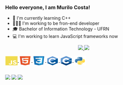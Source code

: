 ### Hello everyone, I am Murilo Costa! 


- 🌱 I'm currently learning C++
- 👨🏾‍💻 I'm working to be fron-end developer
- :mortar_board: Bachelor of Information Technology - UFRN
-  :computer: I'm working to learn JavaScript frameworks now

<div align="center">
  <a href="https://github.com/mulirous">
    
  <img height="180em" src="https://github-readme-stats.vercel.app/api?username=mulirous&show_icons=true&theme=algolia"/>
  <img height="180em" src="https://github-readme-stats.vercel.app/api/top-langs/?username=mulirous&layout=compact&langs_count=7&theme=algolia"/>   
</div>

<div style="display: inline_block"><br>
  <img align="center" alt="Murilo-Js" height="30" width="40" src="https://raw.githubusercontent.com/devicons/devicon/master/icons/javascript/javascript-plain.svg">
  <img align="center" alt="Murilo-HTML" height="30" width="40" src="https://raw.githubusercontent.com/devicons/devicon/master/icons/html5/html5-original.svg">
  <img align="center" alt="Murilo-CSS" height="30" width="40" src="https://raw.githubusercontent.com/devicons/devicon/master/icons/css3/css3-original.svg">
  <img align="center" alt="Murilo-C" height="30" width="40" src="https://github.com/devicons/devicon/blob/master/icons/c/c-original.svg">
  <img align="center" alt="Murilo-C++" height="30" width="40" src="https://github.com/devicons/devicon/blob/master/icons/cplusplus/cplusplus-original.svg">
  <img align="center" alt="Murilo-Python" height="30" width="40" src="https://raw.githubusercontent.com/devicons/devicon/master/icons/python/python-original.svg">
   
</div>

##

<div> 
  <a href="https://instagram.com/mulirous" target="_blank"><img src="https://img.shields.io/badge/-Instagram-%23E4405F?style=for-the-badge&logo=instagram&logoColor=white" target="_blank"></a>	
  <a href = "mailto:contato.muriloalimacosta@hotmail.com"><img src="https://img.shields.io/badge/Microsoft_Outlook-0078D4?style=for-the-badge&logo=microsoft-outlook&logoColor=white" target="_blank"></a>
  <a href="https://www.linkedin.com/in/murilo-antonio-lima-da-costa-687b51273" target="_blank"><img src="https://img.shields.io/badge/-LinkedIn-%230077B5?style=for-the-badge&logo=linkedin&logoColor=white" target="_blank"></a> 
  
</div>
